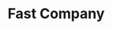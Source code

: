 ---
collection_archive: false
collection_awards: []
collection_category:
  - Editorial
  - Tech
  - Reportage
  - Color
  - Still Life + Details
  - Environments
collection_content: 
collection_cover: https://d1sf55qlb7p6hz.cloudfront.net/waymo-8.jpg
collection_cover_mobile: https://d1sf55qlb7p6hz.cloudfront.net/verticalcovers-21.jpg
collection_description: 
collection_exhibition: []
collection_filter: Commissioned + Stock
collection_hidden: false
collection_meta: Google's Waymo Autonomous Car
collection_press: []
collection_preview:
  - https://d1sf55qlb7p6hz.cloudfront.net/waymo_covers-1.jpg
  - https://d1sf55qlb7p6hz.cloudfront.net/waymo_covers-2.jpg
  - https://d1sf55qlb7p6hz.cloudfront.net/waymo_covers-3.jpg
  - https://d1sf55qlb7p6hz.cloudfront.net/waymo_covers-4.jpg
cover_image: https://d1sf55qlb7p6hz.cloudfront.net/social-14.jpg
date: 
hide_footer: true
layout: blocks
logo: 
navigation_theme: white
slug: googles-waymo-car
theme_color: C2ECD1
theme_color_all_works: B3EFCB
title: Fast Company 
collection_blocks:
  - _bookshop_name: collections/media-row-start
    row_alignment: between
  - _bookshop_name: collections/media-element 
    color: F6ECE3
    image: https://d1sf55qlb7p6hz.cloudfront.net/waymo-1.jpg
    margin_left: 10
    margin_right: 0
    margin_y: 100
    width: 60
  - _bookshop_name: collections/media-row
    row_alignment: between
  - _bookshop_name: collections/media-element 
    color: FAF7DF
    image: https://d1sf55qlb7p6hz.cloudfront.net/waymo-3.jpg
    margin_left: 5
    margin_right: 0
    margin_y: 500
    width: 33
  - _bookshop_name: collections/media-element 
    color: CBD9E9
    image: https://d1sf55qlb7p6hz.cloudfront.net/waymo-2.jpg
    margin_left: 0
    margin_y: 100
    width: 50
  - _bookshop_name: collections/media-row
    row_alignment: between
  - _bookshop_name: collections/media-element 
    color: D3F5E5
    image: https://d1sf55qlb7p6hz.cloudfront.net/waymo-4.jpg
    margin_left: 25
    margin_y: 100
    width: 60
  - _bookshop_name: collections/media-row
    row_alignment: between
  - _bookshop_name: collections/media-element 
    color: F6E5D9
    image: https://d1sf55qlb7p6hz.cloudfront.net/waymo-5.jpg
    margin_left: 0
    margin_right: 0
    margin_y: 100
    width: 40
  - _bookshop_name: collections/media-element 
    color: D8E9EA
    image: https://d1sf55qlb7p6hz.cloudfront.net/waymo-6.jpg
    margin_right: 10
    margin_y: 300
    width: 40
  - _bookshop_name: collections/media-row
    row_alignment: between
  - _bookshop_name: collections/media-element 
    color: CDCEDD
    image: https://d1sf55qlb7p6hz.cloudfront.net/waymo-7.jpg
    margin_left: 30
    margin_right: 0
    margin_y: 100
    width: 33
  - _bookshop_name: collections/media-row
    row_alignment: between
  - _bookshop_name: collections/media-element 
    color: CCF5DF
    image: https://d1sf55qlb7p6hz.cloudfront.net/waymo-8.jpg
    margin_left: 10
    margin_right: 0
    margin_y: 100
    width: 60
  - _bookshop_name: collections/media-row
    row_alignment: between
  - _bookshop_name: collections/media-element 
    color: FBDFD9
    image: https://d1sf55qlb7p6hz.cloudfront.net/waymo-10.jpg
    margin_left: 5
    margin_y: 300
    width: 40
  - _bookshop_name: collections/media-element 
    color: F5F5E9
    image: https://d1sf55qlb7p6hz.cloudfront.net/waymo-9.jpg
    margin_left: 0
    margin_right: 10
    margin_y: 100
    width: 33
  - _bookshop_name: collections/media-row
    row_alignment: between
  - _bookshop_name: collections/media-element 
    color: E9F0F8
    image: https://d1sf55qlb7p6hz.cloudfront.net/waymo-11.jpg
    margin_left: 20
    margin_y: 100
    width: 60
  - _bookshop_name: collections/media-row-end
---